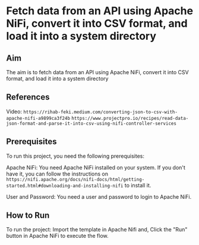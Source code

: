 # Fetch data from an API using Apache NiFi, convert it into CSV  format, and load it into a system directory

## Aim

The aim is to fetch data from an API using Apache NiFi, convert it into CSV  format, and load it into a system directory

## References

Video: `https://rihab-feki.medium.com/converting-json-to-csv-with-apache-nifi-a9899ca3f24b`
      `https://www.projectpro.io/recipes/read-data-json-format-and-parse-it-into-csv-using-nifi-controller-services`

## Prerequisites

To run this project, you need the following prerequisites:

Apache NiFi: You need Apache NiFi installed on your system. If you don't have it, you can follow the instructions on `https://nifi.apache.org/docs/nifi-docs/html/getting-started.html#downloading-and-installing-nifi` to install it.

User and Password: You need a user and password to login to Apache NiFi. 




## How to Run

To run the project:
Import the template in Apache Nifi and, 
Click the "Run" button in Apache NiFi to execute the flow.

